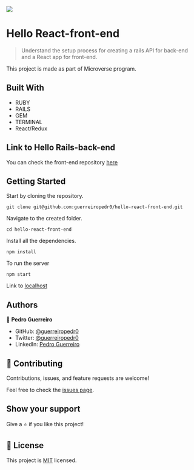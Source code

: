 ![](https://img.shields.io/badge/Microverse-blueviolet)

# Hello React-front-end

> Understand the setup process for creating a rails API for back-end and a React app for front-end.

This project is made as part of Microverse program.

## Built With

- RUBY
- RAILS
- GEM
- TERMINAL
- React/Redux

## Link to Hello Rails-back-end

You can check the front-end repository [here](https://github.com/guerreiropedr0/hello-rails-back-end)

## Getting Started

Start by cloning the repository.

```
git clone git@github.com:guerreiropedr0/hello-react-front-end.git
```

Navigate to the created folder.

```
cd hello-react-front-end
```

Install all the dependencies.

```
npm install
```

To run the server

```
npm start
```

Link to [localhost](http://localhost:3000/)

## Authors

👤 **Pedro Guerreiro**

- GitHub: [@guerreiropedr0](https://github.com/guerreiropedr0)
- Twitter: [@guerreiropedr0](https://twitter.com/guerreiropedr0)
- LinkedIn: [Pedro Guerreiro](https://www.linkedin.com/in/guerreiropedr0/)

## 🤝 Contributing

Contributions, issues, and feature requests are welcome!

Feel free to check the [issues page](../../issues/).

## Show your support

Give a ⭐️ if you like this project!

## 📝 License

This project is [MIT](./MIT.md) licensed.
